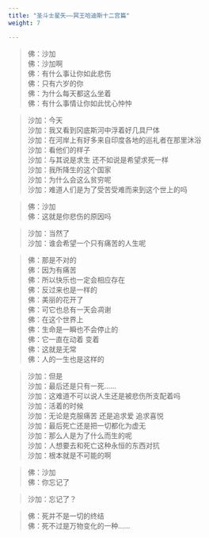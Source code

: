 ```yaml
---
title: "圣斗士星矢——冥王哈迪斯十二宫篇"
weight: 7

---
```


> 佛：沙加  
> 佛：沙加啊  
> 佛：有什么事让你如此悲伤  
> 佛：只有六岁的你  
> 佛：为什么每天都这么坐着  
> 佛：有什么事情让你如此忧心忡忡  


> 沙加：今天  
> 沙加：我又看到冈底斯河中浮着好几具尸体  
> 沙加：在河岸上有好多来自印度各地的巡礼者在那里沐浴  
> 沙加：看他们的样子  
> 沙加：与其说是求生 还不如说是希望求死一样  
> 沙加：我所降生的这个国家  
> 沙加：为什么会这么贫穷呢  
> 沙加：难道人们是为了受苦受难而来到这个世上的吗  

> 佛：沙加  
> 佛：这就是你悲伤的原因吗  

> 沙加：当然了  
> 沙加：谁会希望一个只有痛苦的人生呢  

> 佛：那是不对的  
> 佛：因为有痛苦  
> 佛：所以快乐也一定会相应存在  
> 佛：反过来也是一样的  
> 佛：美丽的花开了  
> 佛：可它也总有一天会凋谢  
> 佛：在这个世界上  
> 佛：生命是一瞬也不会停止的  
> 佛：它一直在动着 变着  
> 佛：这就是无常  
> 佛：人的一生也是这样的  

> 沙加：但是  
> 沙加：最后还是只有一死……  
> 沙加：这难道不可以说人生还是被悲伤所支配着吗  
> 沙加：活着的时候  
> 沙加：无论是克服痛苦 还是追求爱 追求喜悦  
> 沙加：最后死亡还是把一切都化为虚无    
> 沙加：那么人是为了什么而生的呢  
> 沙加：人想要去和死亡这种永恒的东西对抗  
> 沙加：根本就是不可能的啊  

> 佛：沙加  
> 佛：你忘记了  

> 沙加：忘记了？  

> 佛：死并不是一切的终结  
> 佛：死不过是万物变化的一种……





















